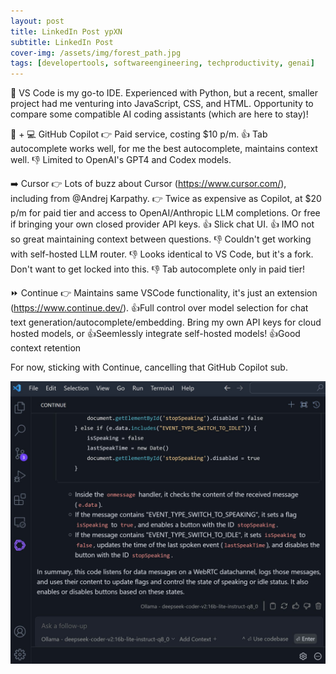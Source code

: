 ```yaml
---
layout: post
title: LinkedIn Post ypXN
subtitle: LinkedIn Post
cover-img: /assets/img/forest_path.jpg
tags: [developertools, softwareengineering, techproductivity, genai]
---
```

<!-- Original LinkedIn post: https://www.linkedin.com/posts/activity-7236294406713020416-ypXN -->

🤖 VS Code is my go-to IDE. Experienced with Python, but a recent, smaller project had me venturing into JavaScript, CSS, and HTML. Opportunity to compare some compatible AI coding assistants (which are here to stay)!

🤖 + 💻 GitHub Copilot
👉 Paid service, costing $10 p/m. 
👍 Tab autocomplete works well, for me the best autocomplete, maintains context well.
👎 Limited to OpenAI's GPT4 and Codex models.

➡️ Cursor
👉 Lots of buzz about Cursor (https://www.cursor.com/), including from @Andrej Karpathy.
👉 Twice as expensive as Copilot, at $20 p/m for paid tier and access to OpenAI/Anthropic LLM completions. Or free if bringing your own closed provider API keys.
👍 Slick chat UI.
👍 IMO not so great maintaining context between questions.
👎 Couldn't get working with self-hosted LLM router.
👎 Looks identical to VS Code, but it's a fork. Don't want to get locked into this.
👎 Tab autocomplete only in paid tier!

⏩ Continue
👉 Maintains same VSCode functionality, it's just an extension (https://www.continue.dev/).
👍Full control over model selection for chat text generation/autocomplete/embedding. Bring my own API keys for cloud hosted models, or
👍Seemlessly integrate self-hosted models!
👍Good context retention

For now, sticking with Continue, cancelling that GitHub Copilot sub.

![](../assets/img/continue.jpg)
